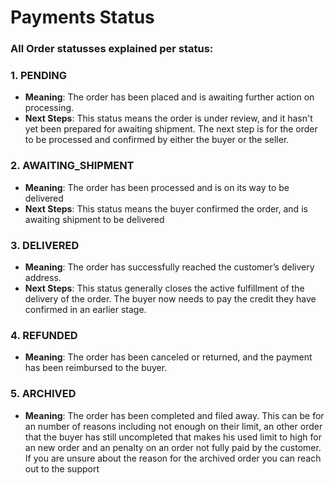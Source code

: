 # Payments Status

### All Order statusses explained per status:
### 1. **PENDING**

- **Meaning**: The order has been placed and is awaiting further action on processing.
- **Next Steps**: This status means the order is under review, and it hasn't yet been prepared for awaiting shipment. The next step is for the order to be processed and confirmed by either the buyer or the seller.

### 2. **AWAITING_SHIPMENT**

- **Meaning**: The order has been processed and is on its way to be delivered
- **Next Steps**: This status means the buyer confirmed the order, and is awaiting shipment to be delivered

### 3. **DELIVERED**

- **Meaning**: The order has successfully reached the customer’s delivery address.
- **Next Steps**: This status generally closes the active fulfillment of the delivery of the order. The buyer now needs to pay the credit they have confirmed in an earlier stage.

### 4. **REFUNDED**

- **Meaning**: The order has been canceled or returned, and the payment has been reimbursed to the buyer.

### 5. **ARCHIVED**

- **Meaning**: The order has been completed and filed away. This can be for an number of reasons including not enough on their limit, an other order that the buyer has still uncompleted that makes his used limit to high for an new order and an penalty on an order not fully paid by the customer. If you are unsure about the reason for the archived order you can reach out to the support 